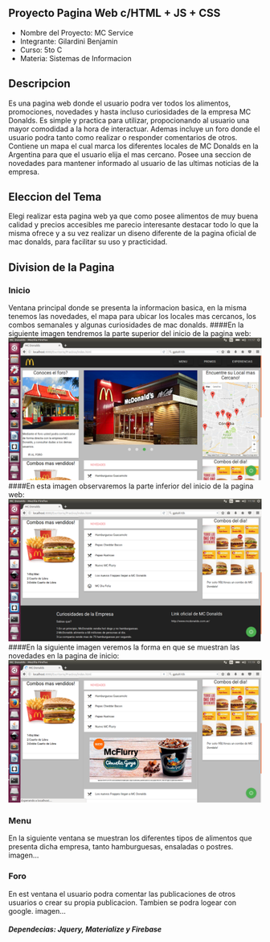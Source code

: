 ## Proyecto Pagina Web c/HTML + JS + CSS
* Nombre del Proyecto: MC Service
* Integrante: Gilardini Benjamin
* Curso: 5to C
* Materia: Sistemas de Informacion
## Descripcion 
Es una pagina web donde el usuario podra ver todos los alimentos, promociones, novedades y hasta incluso curiosidades de la empresa MC Donalds. Es simple y practica para utilizar, propocionando al usuario una mayor comodidad a la hora de interactuar. Ademas incluye un foro donde el usuario podra tanto como realizar o responder comentarios de otros. Contiene un mapa el cual marca los diferentes locales de MC Donalds en la Argentina para que el usuario elija el mas cercano. Posee una seccion de novedades para mantener informado al usuario de las ultimas noticias de la empresa.
## Eleccion del Tema
Elegi realizar esta pagina web ya que como posee alimentos de muy buena calidad y precios accesibles me parecio interesante destacar todo lo que la misma ofrece y a su vez realizar un diseno diferente de la pagina oficial de mac donalds, para facilitar su uso y practicidad.
## Division de la Pagina
### Inicio
Ventana principal donde se presenta la informacion basica, en la misma tenemos las novedades, el mapa para ubicar los locales mas cercanos, los combos semanales y algunas curiosidades de mac donalds.
####En la siguiente imagen tendremos la parte superior del inicio de la pagina web:
![Algun texto](https://github.com/benjagilardini/ProyectoWeb/blob/master/static/Inicio.png)
####En esta imagen observaremos la parte inferior del inicio de la pagina web:
![Algun texto](https://github.com/benjagilardini/ProyectoWeb/blob/master/static/Inicio2.png)
####En la siguiente imagen veremos la forma en que se muestran las novedades en la pagina de inicio:
![Algun texto](https://github.com/benjagilardini/ProyectoWeb/blob/master/static/Inicio3.png)
### Menu
En la siguiente ventana se muestran los diferentes tipos de alimentos que presenta dicha empresa, tanto hamburguesas, ensaladas o postres.
imagen...
### Foro
En est ventana el usuario podra comentar las publicaciones de otros usuarios o crear su propia publicacion. Tambien se podra logear con google.
imagen...

##### Dependecias: Jquery, Materialize y Firebase

